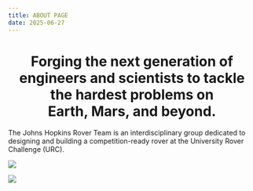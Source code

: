 ```yaml
---
title: ABOUT PAGE
date: 2025-06-27
---
```

<h1 style="text-align: center">Forging the next generation of engineers and scientists to tackle the hardest problems on<br>Earth, Mars, and beyond.</h1>

The Johns Hopkins Rover Team is an interdisciplinary group dedicated to designing and building a competition-ready rover at the University Rover Challenge (URC).

![](/assets/jhu.png)

![](/assets/mrt_logo.png)